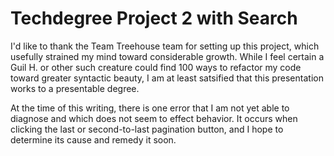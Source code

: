 # Techdegree Project 2 with Search

I'd like to thank the Team Treehouse team for setting up this
project, which usefully strained my mind toward considerable growth.
While I feel certain a Guil H. or other such creature could find 100 ways to refactor my code toward greater syntactic beauty, I am at least satsified that this presentation works to a presentable degree.

At the time of this writing, there is one error that I am not yet able to diagnose and which does not seem to effect behavior. It occurs when clicking the last or second-to-last pagination button, and I hope to determine its cause and remedy it soon.
